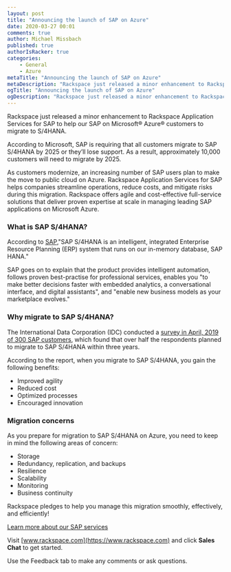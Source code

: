 ```yaml
---
layout: post
title: "Announcing the launch of SAP on Azure"
date: 2020-03-27 00:01
comments: true
author: Michael Missbach
published: true
authorIsRacker: true
categories:
    - General
    - Azure
metaTitle: "Announcing the launch of SAP on Azure"
metaDescription: "Rackspace just released a minor enhancement to Rackspace Application Services for SAP to help our SAP on Microsoft&reg; Azure&reg; customers to migrate to S/4HANA."
ogTitle: "Announcing the launch of SAP on Azure"
ogDescription: "Rackspace just released a minor enhancement to Rackspace Application Services for SAP to help ourSAP on Microsoft&reg; Azure&reg; customers to migrate to S/4HANA."
---
```


Rackspace just released a minor enhancement to Rackspace Application Services
for SAP to help our SAP on Microsoft&reg; Azure&reg; customers to migrate to
S/4HANA.

<!-- more -->

According to Microsoft, SAP is requiring that all customers migrate to SAP
S/4HANA by 2025 or they’ll lose support. As a result, approximately 10,000
customers will need to migrate by 2025.

As customers modernize, an increasing number of SAP users plan to make the move
to public cloud on Azure. Rackspace Application Services for SAP helps companies
streamline operations, reduce costs, and mitigate risks during this migration.
Rackspace offers agile and cost-effective full-service solutions that deliver
proven expertise at scale in managing leading SAP applications on Microsoft Azure.

### What is SAP S/4HANA?

According to [SAP](https://www.sap.com/products/s4hana-erp.html),"SAP S/4HANA
is an intelligent, integrated Enterprise Resource Planning (ERP) system that
runs on our in-memory database, SAP HANA."

SAP goes on to explain that the product provides intelligent automation,
follows proven best-practise for professional services, enables you "to make
better decisions faster with embedded analytics, a conversational interface,
and digital assistants", and "enable new business models as your marketplace
evolves."

### Why migrate to SAP S/4HANA?

The International Data Corporation (IDC) conducted a [survey in April, 2019 of
300 SAP customers](https://www.sap.com/documents/2019/06/ea998aa5-557d-0010-87a3-c30de2ffd8ff.html),
which found that over half the respondents planned to migrate to SAP S/4HANA
within three years.

According to the report, when you migrate to SAP S/4HANA, you gain the following
benefits:

- Improved agility
- Reduced cost
- Optimized processes
- Encouraged innovation

### Migration concerns

As you prepare for migration to SAP S/4HANA on Azure, you need to keep in mind
the following areas of concern:

- Storage
- Redundancy, replication, and backups
- Resilience
- Scalability
- Monitoring
- Business continuity

Rackspace pledges to help you manage this migration smoothly, effectively, and
efficiently!

<a class="cta red" id="cta" href="https://www.rackspace.com/sap">Learn more about our SAP services</a>

Visit [www.rackspace.com](https://www.rackspace.com) and click **Sales Chat**
to get started.

Use the Feedback tab to make any comments or ask questions.
